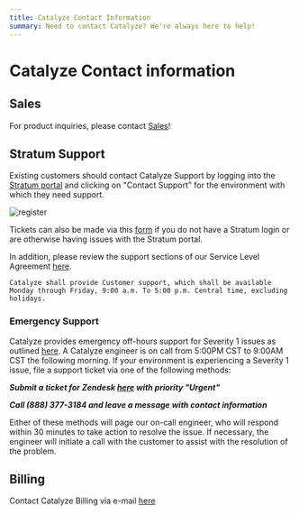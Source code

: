 ```yaml
---
title: Catalyze Contact Information
summary: Need to contact Catalyze? We're always here to help!
---
```


# Catalyze Contact information

## Sales

For product inquiries, please contact [Sales](mailto:sales@catalyze.io)!

## Stratum Support

Existing customers should contact Catalyze Support by logging into the [Stratum portal](https://product.catalyze.io/stratum) and clicking on "Contact Support" for the environment with which they need support.

![register](images/cont.png)

Tickets can also be made via this [form](https://catalyzeio.zendesk.com/hc/en-us/requests/new) if you do not have a Stratum login or are otherwise having issues with the Stratum portal.

In addition, please review the support sections of our Service Level Agreement [here](https://legal.catalyze.io/#service-level-and-support-agreement).

`Catalyze shall provide Customer support, which shall be available Monday through Friday, 9:00 a.m. To 5:00 p.m. Central time, excluding holidays.`

### Emergency Support

Catalyze provides emergency off-hours support for Severity 1 issues as outlined [here](https://legal.catalyze.io/#3-service-maintenance). A Catalyze engineer is on call from 5:00PM CST to 9:00AM CST the following morning. If your environment is experiencing a Severity 1 issue, file a support ticket via one of the following methods:

***Submit a ticket for Zendesk [here](https://catalyzeio.zendesk.com/hc/en-us/requests/new) with priority "Urgent"***

***Call (888) 377-3184 and leave a message with contact information***

Either of these methods will page our on-call engineer, who will respond within 30 minutes to take action to resolve the issue. If necessary, the engineer will initiate a call with the customer to assist with the resolution of the problem.

## Billing

Contact Catalyze Billing via e-mail [here](mailto:billing@catalyze.io)
